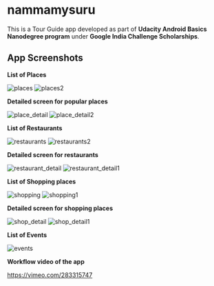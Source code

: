 # nammamysuru

This is a Tour Guide app developed as part of **Udacity Android Basics Nanodegree program** under **Google India Challenge Scholarships**.

## App Screenshots

**List of Places**

![places](https://user-images.githubusercontent.com/5392993/43688892-26de8f38-990f-11e8-98bc-d222b0a7a30a.jpg) ![places2](https://user-images.githubusercontent.com/5392993/43688857-8a0295ec-990e-11e8-92f1-049f7a7f7a0f.jpg)

**Detailed screen for popular places**

![place_detail](https://user-images.githubusercontent.com/5392993/43688890-25a02c62-990f-11e8-89d2-9853b09836cb.jpg) ![place_detail2](https://user-images.githubusercontent.com/5392993/43688891-26392f7a-990f-11e8-8061-d991f4d39d11.jpg)

**List of Restaurants**

![restaurants](https://user-images.githubusercontent.com/5392993/43688860-8bcabf94-990e-11e8-848c-92ad32201a34.jpg) ![restaurants2](https://user-images.githubusercontent.com/5392993/43688862-8c407446-990e-11e8-99c6-58d4527f59fc.jpg)

**Detailed screen for restaurants**

![restaurant_detail](https://user-images.githubusercontent.com/5392993/43688858-8a9d869c-990e-11e8-9d9a-205c43936684.jpg) ![restaurant_detail1](https://user-images.githubusercontent.com/5392993/43688859-8b3a91da-990e-11e8-961b-d3d614e6dce2.jpg)

**List of Shopping places**

![shopping](https://user-images.githubusercontent.com/5392993/43688770-d8583cf8-990c-11e8-9413-6ff904481488.jpg) ![shopping1](https://user-images.githubusercontent.com/5392993/43688771-d9147ada-990c-11e8-83f7-1045dd98b4d4.jpg)

**Detailed screen for shopping places**

![shop_detail](https://user-images.githubusercontent.com/5392993/43688767-d4360c0e-990c-11e8-9cd9-154200fa44a3.jpg) ![shop_detail1](https://user-images.githubusercontent.com/5392993/43688769-d7877df2-990c-11e8-87b1-e061d24155ea.jpg)

**List of Events**

![events](https://user-images.githubusercontent.com/5392993/43688889-25039e24-990f-11e8-9bea-c82f5f988418.jpg)

**Workflow video of the app**

https://vimeo.com/283315747

